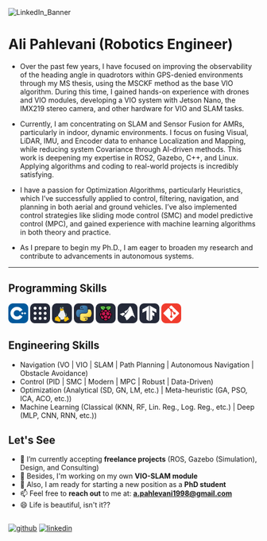 ![LinkedIn_Banner](https://github.com/user-attachments/assets/b00dcedc-5f64-4166-b088-901736dc74a6)

# Ali Pahlevani (Robotics Engineer)
- Over the past few years, I have focused on improving the observability of the heading angle in quadrotors within GPS-denied environments through my MS thesis, using the MSCKF method as the base VIO algorithm. During this time, I gained hands-on experience with drones and VIO modules, developing a VIO system with Jetson Nano, the IMX219 stereo camera, and other hardware for VIO and SLAM tasks.

- Currently, I am concentrating on SLAM and Sensor Fusion for AMRs, particularly in indoor, dynamic environments. I focus on fusing Visual, LiDAR, IMU, and Encoder data to enhance Localization and Mapping, while reducing system Covariance through AI-driven methods. This work is deepening my expertise in ROS2, Gazebo, C++, and Linux. Applying algorithms and coding to real-world projects is incredibly satisfying.

- I have a passion for Optimization Algorithms, particularly Heuristics, which I’ve successfully applied to control, filtering, navigation, and planning in both aerial and ground vehicles. I’ve also implemented control strategies like sliding mode control (SMC) and model predictive control (MPC), and gained experience with machine learning algorithms in both theory and practice.

- As I prepare to begin my Ph.D., I am eager to broaden my research and contribute to advancements in autonomous systems.

---
## Programming Skills
<div>
    <img src="https://github.com/tandpfun/skill-icons/blob/main/icons/CPP.svg" alt="cpp" width="40" height="40"/>
    <img src="https://github.com/tandpfun/skill-icons/blob/main/icons/ROS-Dark.svg" alt="ros" width="40" height="40"/>
    <img src="https://github.com/tandpfun/skill-icons/blob/main/icons/Linux-Dark.svg" alt="linux" width="40" height="40"/>
    <img src="https://github.com/tandpfun/skill-icons/blob/main/icons/Python-Dark.svg" alt="python" width="40" height="40"/>
    <img src="https://github.com/tandpfun/skill-icons/blob/main/icons/RaspberryPi-Dark.svg" alt="RPi" width="40" height="40"/>
    <img src="https://github.com/tandpfun/skill-icons/blob/main/icons/Matlab-Dark.svg" alt="matlab" width="40" height="40"/>
    <img src="https://github.com/tandpfun/skill-icons/blob/main/icons/TensorFlow-Dark.svg" alt="TF" width="40" height="40"/>
    <img src="https://github.com/tandpfun/skill-icons/blob/main/icons/Git.svg" alt="Git" width="40" height="40"/>
</div>

## Engineering Skills
+ Navigation (VO | VIO | SLAM | Path Planning | Autonomous Navigation | Obstacle Avoidance)
+ Control (PID | SMC | Modern | MPC | Robust | Data-Driven)
+ Optimization (Analytical (SD, GN, LM, etc.) | Meta-heuristic (GA, PSO, ICA, ACO, etc.))
+ Machine Learning (Classical (KNN, RF, Lin. Reg., Log. Reg., etc.) | Deep (MLP, CNN, RNN, etc.))

## Let's See
- 🔭 I’m currently accepting **freelance projects** (ROS, Gazebo (Simulation), Design, and Consulting)
- 🌱 Besides, I'm working on my own **VIO-SLAM module**
- 💬 Also, I am ready for starting a new position as a **PhD student**
- 📫 Feel free to **reach out** to me at: **a.pahlevani1998@gmail.com** 
- 😄 Life is beautiful, isn't it??

##

[<img src='https://cdn.jsdelivr.net/npm/simple-icons@3.0.1/icons/github.svg' alt='github' height='40'>](https://github.com/ali-pahlevani)  [<img src='https://cdn.jsdelivr.net/npm/simple-icons@3.0.1/icons/linkedin.svg' alt='linkedin' height='40'>](https://www.linkedin.com/in/ali-pahlevani/)  
